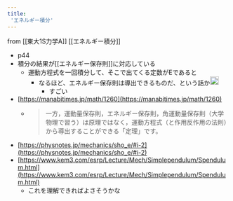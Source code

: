 ```yaml
---
title:
 'エネルギー積分'
---
```


from [[東大1S力学A]]
[[エネルギー積分]]
- p44
- 積分の結果が[[エネルギー保存則]]に対応している
    - 運動方程式を一回積分して、そこで出てくる定数がEであると
        - なるほど、エネルギー保存則は導出できるものだ、という話か<img src='https://scrapbox.io/api/pages/blu3mo-public/blu3mo/icon' alt='blu3mo.icon' height="19.5"/>
            - すごい
- [https://manabitimes.jp/math/1260](https://manabitimes.jp/math/1260)
    - > 一方，運動量保存則，エネルギー保存則，角運動量保存則（大学物理で習う）は原理ではなく，運動方程式（と作用反作用の法則）から導出することができる「定理」です。
- [https://physnotes.jp/mechanics/sho_e/#i-2](https://physnotes.jp/mechanics/sho_e/#i-2)
- [https://www.kem3.com/esrp/Lecture/Mech/Simplependulum/Spendulum.html](https://www.kem3.com/esrp/Lecture/Mech/Simplependulum/Spendulum.html)
    - これを理解できればよさそうかな
